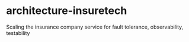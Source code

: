 # architecture-insuretech
Scaling the insurance company service for fault tolerance, observability, testability
